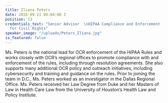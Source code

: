 ```yaml
---
title: Iliana Peters
date: 2016-09-21 04:04:00 Z
position: 13
credentials_text: "Senior Advisor  \nHIPAA Compliance and Enforcement  \nHHS Office
  for Civil Rights"
speaker_image: "/uploads/Peters_Iliana.jpg"
is_featured: false
---
```


Ms. Peters is the national lead for OCR enforcement of the HIPAA Rules and works closely with OCR’s regional offices to promote compliance with and enforcement of the rules, including through resolution agreements. She also supports many additional OCR policy and outreach initiatives, including cybersecurity and training and guidance on the rules. Prior to joining the team in D.C., Ms. Peters worked as an investigator in the Dallas Regional Office. Ms. Peters received her Law Degree from Duke and her Masters of Law in Health Care Law from the University of Houston’s Health Law and Policy Institute.
